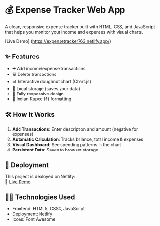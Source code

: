 # 💰 Expense Tracker Web App

A clean, responsive expense tracker built with HTML, CSS, and JavaScript that helps you monitor your income and expenses with visual charts.

[Live Demo] (https://expensetracker763.netlify.app/)

## ✨ Features

- ➕ Add income/expense transactions
- 🗑️ Delete transactions
- 📊 Interactive doughnut chart (Chart.js)
- 💾 Local storage (saves your data)
- 📱 Fully responsive design
- 🔢 Indian Rupee (₹) formatting

## 🛠️ How It Works

1. **Add Transactions**: Enter description and amount (negative for expenses)
2. **Automatic Calculation**: Tracks balance, total income & expenses
3. **Visual Dashboard**: See spending patterns in the chart
4. **Persistent Data**: Saves to browser storage

## 🚀 Deployment

This project is deployed on Netlify:  
🔗 [Live Demo](https://expensetracker763.netlify.app/)

## 🧑‍💻 Technologies Used

- Frontend: HTML5, CSS3, JavaScript
- Deployment: Netlify
- Icons: Font Awesome
  
